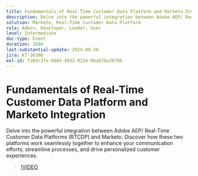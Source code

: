 ```yaml
---
title: Fundamentals of Real-Time Customer Data Platform and Marketo Integration
description: Delve into the powerful integration between Adobe AEP/ Real-Time Customer Data Platforms and Marketo. Discover how these two platforms work seamlessly together to enhance your communication efforts, streamline processes, and drive personalized customer experiences.
solution: Marketo, Real-Time Customer Data Platform
role: Admin, Developer, Leader, User
level: Intermediate
doc-type: Event
duration: 1694
last-substantial-update: 2024-08-30
jira: KT-16108
exl-id: f20dc3fe-6004-4932-9234-86ab76e20709
---
```

# Fundamentals of Real-Time Customer Data Platform and Marketo Integration

Delve into the powerful integration between Adobe AEP/ Real-Time Customer Data Platforms (RTCDP) and Marketo. Discover how these two platforms work seamlessly together to enhance your communication efforts, streamline processes, and drive personalized customer experiences.

>[!VIDEO](https://video.tv.adobe.com/v/3433222/?learn=on)
